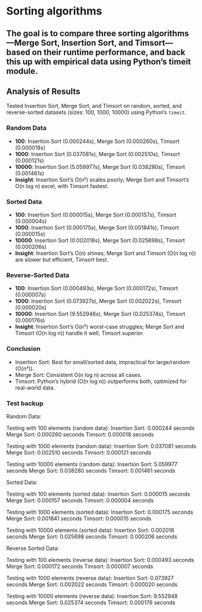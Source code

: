 # Sorting algorithms

## The goal is to compare three sorting algorithms—Merge Sort, Insertion Sort, and Timsort—based on their runtime performance, and back this up with empirical data using Python’s timeit module.

## Analysis of Results

Tested Insertion Sort, Merge Sort, and Timsort on random, sorted, and reverse-sorted datasets (sizes: 100, 1000, 10000) using Python’s `timeit`.

### Random Data

- **100**: Insertion Sort (0.000244s), Merge Sort (0.000260s), Timsort (0.000018s)
- **1000**: Insertion Sort (0.037081s), Merge Sort (0.002510s), Timsort (0.000121s)
- **10000**: Insertion Sort (5.059977s), Merge Sort (0.038280s), Timsort (0.001461s)
- **Insight**: Insertion Sort’s O(n²) scales poorly; Merge Sort and Timsort’s O(n log n) excel, with Timsort fastest.

### Sorted Data

- **100**: Insertion Sort (0.000015s), Merge Sort (0.000157s), Timsort (0.000004s)
- **1000**: Insertion Sort (0.000175s), Merge Sort (0.001841s), Timsort (0.000015s)
- **10000**: Insertion Sort (0.002018s), Merge Sort (0.025698s), Timsort (0.000206s)
- **Insight**: Insertion Sort’s O(n) shines; Merge Sort and Timsort (O(n log n)) are slower but efficient, Timsort best.

### Reverse-Sorted Data

- **100**: Insertion Sort (0.000493s), Merge Sort (0.000172s), Timsort (0.000007s)
- **1000**: Insertion Sort (0.073927s), Merge Sort (0.002022s), Timsort (0.000020s)
- **10000**: Insertion Sort (9.552948s), Merge Sort (0.025374s), Timsort (0.000176s)
- **Insight**: Insertion Sort’s O(n²) worst-case struggles; Merge Sort and Timsort (O(n log n)) handle it well, Timsort superior.

### Conclusion

- Insertion Sort: Best for small/sorted data, impractical for large/random (O(n²)).
- Merge Sort: Consistent O(n log n) across all cases.
- Timsort: Python’s hybrid (O(n log n)) outperforms both, optimized for real-world data.

### Test backup

Random Data:

Testing with 100 elements (random data):
Insertion Sort: 0.000244 seconds
Merge Sort: 0.000260 seconds
Timsort: 0.000018 seconds

Testing with 1000 elements (random data):
Insertion Sort: 0.037081 seconds
Merge Sort: 0.002510 seconds
Timsort: 0.000121 seconds

Testing with 10000 elements (random data):
Insertion Sort: 5.059977 seconds
Merge Sort: 0.038280 seconds
Timsort: 0.001461 seconds

Sorted Data:

Testing with 100 elements (sorted data):
Insertion Sort: 0.000015 seconds
Merge Sort: 0.000157 seconds
Timsort: 0.000004 seconds

Testing with 1000 elements (sorted data):
Insertion Sort: 0.000175 seconds
Merge Sort: 0.001841 seconds
Timsort: 0.000015 seconds

Testing with 10000 elements (sorted data):
Insertion Sort: 0.002018 seconds
Merge Sort: 0.025698 seconds
Timsort: 0.000206 seconds

Reverse Sorted Data:

Testing with 100 elements (reverse data):
Insertion Sort: 0.000493 seconds
Merge Sort: 0.000172 seconds
Timsort: 0.000007 seconds

Testing with 1000 elements (reverse data):
Insertion Sort: 0.073927 seconds
Merge Sort: 0.002022 seconds
Timsort: 0.000020 seconds

Testing with 10000 elements (reverse data):
Insertion Sort: 9.552948 seconds
Merge Sort: 0.025374 seconds
Timsort: 0.000176 seconds
